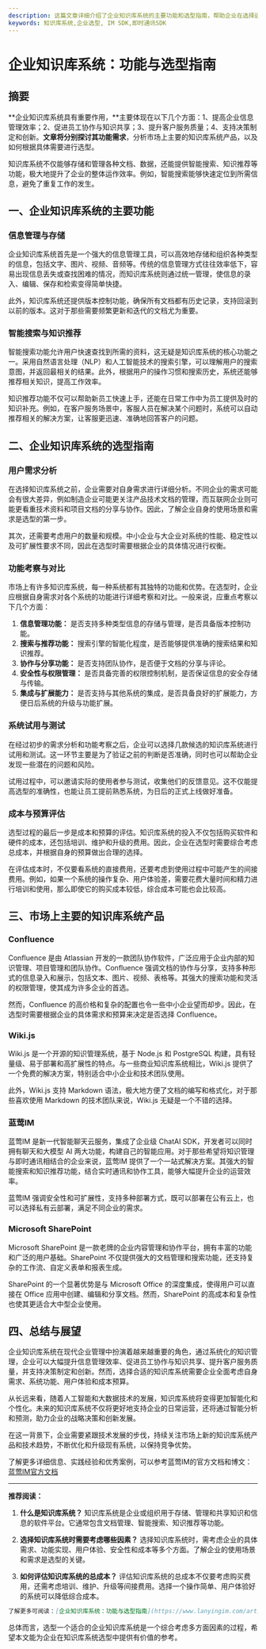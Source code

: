 ```yaml
---
description: 这篇文章详细介绍了企业知识库系统的主要功能和选型指南，帮助企业在选择适合自己的知识库系统时做出明智的决策。
keywords: 知识库系统,企业选型, IM SDK,即时通讯SDK
---
```

# 企业知识库系统：功能与选型指南

## 摘要

**企业知识库系统具有重要作用，**主要体现在以下几个方面：1、提高企业信息管理效率；2、促进员工协作与知识共享；3、提升客户服务质量；4、支持决策制定和创新。**文章将分别探讨其功能需求**，分析市场上主要的知识库系统产品，以及如何根据具体需要进行选型。

知识库系统不仅能够存储和管理各种文档、数据，还能提供智能搜索、知识推荐等功能，极大地提升了企业的整体运作效率。例如，智能搜索能够快速定位到所需信息，避免了重复工作的发生。

## 一、企业知识库系统的主要功能

### 信息管理与存储

企业知识库系统首先是一个强大的信息管理工具，可以高效地存储和组织各种类型的信息，包括文字、图片、视频、音频等。传统的信息管理方式往往效率低下，容易出现信息丢失或查找困难的情况，而知识库系统则通过统一管理，使信息的录入、编辑、保存和检索变得简单快捷。

此外，知识库系统还提供版本控制功能，确保所有文档都有历史记录，支持回滚到以前的版本。这对于那些需要频繁更新和迭代的文档尤为重要。

### 智能搜索与知识推荐

智能搜索功能允许用户快速查找到所需的资料，这无疑是知识库系统的核心功能之一。采用自然语言处理（NLP）和人工智能技术的搜索引擎，可以理解用户的搜索意图，并返回最相关的结果。此外，根据用户的操作习惯和搜索历史，系统还能够推荐相关知识，提高工作效率。

知识推荐功能不仅可以帮助新员工快速上手，还能在日常工作中为员工提供及时的知识补充。例如，在客户服务场景中，客服人员在解决某个问题时，系统可以自动推荐相关的解决方案，让客服更迅速、准确地回答客户的问题。

## 二、企业知识库系统的选型指南

### 用户需求分析

在选择知识库系统之前，企业需要对自身需求进行详细分析。不同企业的需求可能会有很大差异，例如制造企业可能更关注产品技术文档的管理，而互联网企业则可能更看重技术资料和项目文档的分享与协作。因此，了解企业自身的使用场景和需求是选型的第一步。

其次，还需要考虑用户的数量和规模。中小企业与大企业对系统的性能、稳定性以及可扩展性要求不同，因此在选型时需要根据企业的具体情况进行权衡。

### 功能考察与对比

市场上有许多知识库系统，每一种系统都有其独特的功能和优势。在选型时，企业应根据自身需求对各个系统的功能进行详细考察和对比。一般来说，应重点考察以下几个方面：

1. **信息管理功能：** 是否支持多种类型信息的存储与管理，是否具备版本控制功能。
2. **搜索与推荐功能：** 搜索引擎的智能化程度，是否能够提供准确的搜索结果和知识推荐。
3. **协作与分享功能：** 是否支持团队协作，是否便于文档的分享与评论。
4. **安全性与权限管理：** 是否具备完善的权限控制机制，是否保证信息的安全存储与传输。
5. **集成与扩展能力：** 是否支持与其他系统的集成，是否具备良好的扩展能力，方便日后系统的升级与功能扩展。

### 系统试用与测试

在经过初步的需求分析和功能考察之后，企业可以选择几款候选的知识库系统进行试用和测试。这一环节主要是为了验证之前的判断是否准确，同时也可以帮助企业发现一些潜在的问题和风险。

试用过程中，可以邀请实际的使用者参与测试，收集他们的反馈意见。这不仅能提高选型的准确性，也能让员工提前熟悉系统，为日后的正式上线做好准备。

### 成本与预算评估

选型过程的最后一步是成本和预算的评估。知识库系统的投入不仅包括购买软件和硬件的成本，还包括培训、维护和升级的费用。因此，企业在选型时需要综合考虑总成本，并根据自身的预算做出合理的选择。

在评估成本时，不仅要看系统的直接费用，还要考虑到使用过程中可能产生的间接费用。例如，如果一个系统的操作复杂、用户体验差，需要花费大量时间和精力进行培训和使用，那么即使它的购买成本较低，综合成本可能也会比较高。

## 三、市场上主要的知识库系统产品

### Confluence

Confluence 是由 Atlassian 开发的一款团队协作软件，广泛应用于企业内部的知识管理、项目管理和团队协作。Confluence 强调文档的协作与分享，支持多种形式的信息录入和展示，包括文本、图片、视频、表格等。其强大的搜索功能和灵活的权限管理，使其成为许多企业的首选。

然而，Confluence 的高价格和复杂的配置也令一些中小企业望而却步。因此，在选型时需要根据企业的具体需求和预算来决定是否选择 Confluence。

### Wiki.js

Wiki.js 是一个开源的知识管理系统，基于 Node.js 和 PostgreSQL 构建，具有轻量级、易于部署和高扩展性的特点。与一些商业知识库系统相比，Wiki.js 提供了一个免费的解决方案，特别适合中小企业和技术团队使用。

此外，Wiki.js 支持 Markdown 语法，极大地方便了文档的编写和格式化，对于那些喜欢使用 Markdown 的技术团队来说，Wiki.js 无疑是一个不错的选择。

### 蓝莺IM

蓝莺IM 是新一代智能聊天云服务，集成了企业级 ChatAI SDK，开发者可以同时拥有聊天和大模型 AI 两大功能，构建自己的智能应用。对于那些希望将知识管理与即时通讯相结合的企业来说，蓝莺IM 提供了一个一站式解决方案。其强大的智能搜索和知识推荐功能，结合实时通讯和协作工具，能够大幅提升企业的运营效率。

蓝莺IM 强调安全性和可扩展性，支持多种部署方式，既可以部署在公有云上，也可以选择私有云部署，满足不同企业的需求。

### Microsoft SharePoint

Microsoft SharePoint 是一款老牌的企业内容管理和协作平台，拥有丰富的功能和广泛的用户基础。SharePoint 不仅提供强大的文档管理和搜索功能，还支持复杂的工作流、自定义表单和报表生成。

SharePoint 的一个显著优势是与 Microsoft Office 的深度集成，使得用户可以直接在 Office 应用中创建、编辑和分享文档。然而，SharePoint 的高成本和复杂性也使其更适合大中型企业使用。

## 四、总结与展望

企业知识库系统在现代企业管理中扮演着越来越重要的角色，通过系统化的知识管理，企业可以大幅提升信息管理效率、促进员工协作与知识共享、提升客户服务质量，并支持决策制定和创新。然而，选择合适的知识库系统需要企业全面考虑自身需求、系统功能、用户体验和成本预算。

从长远来看，随着人工智能和大数据技术的发展，知识库系统将变得更加智能化和个性化。未来的知识库系统不仅将更好地支持企业的日常运营，还将通过智能分析和预测，助力企业的战略决策和创新发展。

在这一背景下，企业需要紧跟技术发展的步伐，持续关注市场上新的知识库系统产品和技术趋势，不断优化和升级现有系统，以保持竞争优势。

了解更多详细信息、实践经验和优秀案例，可以参考蓝莺IM的官方文档和博文：[蓝莺IM官方文档](https://www.lanyingim.com/docs)

---

**推荐阅读：**

1. **什么是知识库系统？**
   知识库系统是企业或组织用于存储、管理和共享知识和信息的软件平台。它通常包含文档管理、智能搜索、知识推荐等功能。

2. **选择知识库系统时需要考虑哪些因素？**
   选择知识库系统时，需考虑企业的具体需求、功能实现、用户体验、安全性和成本等多个方面。了解企业的使用场景和需求是选型的关键。

3. **如何评估知识库系统的总成本？**
   评估知识库系统的总成本不仅要考虑购买费用，还需考虑培训、维护、升级等间接费用。选择一个操作简单、用户体验好的系统可以降低综合成本。

```markdown
了解更多可阅读：[企业知识库系统：功能与选型指南](https://www.lanyingim.com/articles/product-and-technologies/enterprise-knowledge-base-system-selection-guide)
```

总体而言，选型一个适合的企业知识库系统是一个综合考虑多方面因素的过程，希望本文能为企业在知识库系统选型中提供有价值的参考。